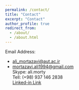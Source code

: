 ```yaml
---
permalink: /contact/
title: "Contact"
excerpt: "Contact"
author_profile: true
redirect_from: 
  - /about/
  - /about.html
---
```

Email Address: 
* ali_mortazavi@aut.ac.ir 
* mortazavi.ali1994@gmail.com <br>
Skype: ali.morty <br>
Tell: (+98) 937 146 2838 <br>
[Linked-in Link](https://www.linkedin.com/in/ali-mortazavi-889b1788/)




